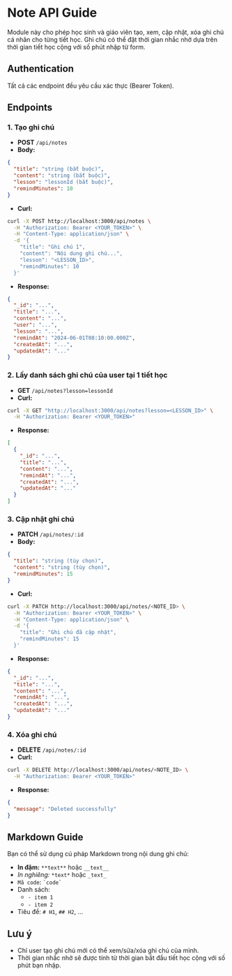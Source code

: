 # Note API Guide

Module này cho phép học sinh và giáo viên tạo, xem, cập nhật, xóa ghi chú cá nhân cho từng tiết học. Ghi chú có thể đặt thời gian nhắc nhở dựa trên thời gian tiết học cộng với số phút nhập từ form.

## Authentication

Tất cả các endpoint đều yêu cầu xác thực (Bearer Token).

## Endpoints

### 1. Tạo ghi chú

- **POST** `/api/notes`
- **Body:**

```json
{
  "title": "string (bắt buộc)",
  "content": "string (bắt buộc)",
  "lesson": "lessonId (bắt buộc)",
  "remindMinutes": 10
}
```

- **Curl:**

```bash
curl -X POST http://localhost:3000/api/notes \
  -H "Authorization: Bearer <YOUR_TOKEN>" \
  -H "Content-Type: application/json" \
  -d '{
    "title": "Ghi chú 1",
    "content": "Nội dung ghi chú...",
    "lesson": "<LESSON_ID>",
    "remindMinutes": 10
  }'
```

- **Response:**

```json
{
  "_id": "...",
  "title": "...",
  "content": "...",
  "user": "...",
  "lesson": "...",
  "remindAt": "2024-06-01T08:10:00.000Z",
  "createdAt": "...",
  "updatedAt": "..."
}
```

### 2. Lấy danh sách ghi chú của user tại 1 tiết học

- **GET** `/api/notes?lesson=lessonId`
- **Curl:**

```bash
curl -X GET "http://localhost:3000/api/notes?lesson=<LESSON_ID>" \
  -H "Authorization: Bearer <YOUR_TOKEN>"
```

- **Response:**

```json
[
  {
    "_id": "...",
    "title": "...",
    "content": "...",
    "remindAt": "...",
    "createdAt": "...",
    "updatedAt": "..."
  }
]
```

### 3. Cập nhật ghi chú

- **PATCH** `/api/notes/:id`
- **Body:**

```json
{
  "title": "string (tùy chọn)",
  "content": "string (tùy chọn)",
  "remindMinutes": 15
}
```

- **Curl:**

```bash
curl -X PATCH http://localhost:3000/api/notes/<NOTE_ID> \
  -H "Authorization: Bearer <YOUR_TOKEN>" \
  -H "Content-Type: application/json" \
  -d '{
    "title": "Ghi chú đã cập nhật",
    "remindMinutes": 15
  }'
```

- **Response:**

```json
{
  "_id": "...",
  "title": "...",
  "content": "...",
  "remindAt": "...",
  "createdAt": "...",
  "updatedAt": "..."
}
```

### 4. Xóa ghi chú

- **DELETE** `/api/notes/:id`
- **Curl:**

```bash
curl -X DELETE http://localhost:3000/api/notes/<NOTE_ID> \
  -H "Authorization: Bearer <YOUR_TOKEN>"
```

- **Response:**

```json
{
  "message": "Deleted successfully"
}
```

## Markdown Guide

Bạn có thể sử dụng cú pháp Markdown trong nội dung ghi chú:

- **In đậm:** `**text**` hoặc `__text__`
- _In nghiêng:_ `*text*` hoặc `_text_`
- `Mã code`: `` `code` ``
- Danh sách:
  - `- item 1`
  - `- item 2`
- Tiêu đề: `# H1`, `## H2`, ...

## Lưu ý

- Chỉ user tạo ghi chú mới có thể xem/sửa/xóa ghi chú của mình.
- Thời gian nhắc nhở sẽ được tính từ thời gian bắt đầu tiết học cộng với số phút bạn nhập.
